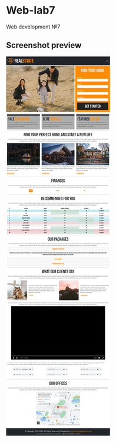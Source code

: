 # Web-lab7
Web development №7

## Screenshot preview
![App Screenshot](https://github.com/TSlashDreamy/Web-lab7/blob/master/preview/preview.jpeg?raw=true)
